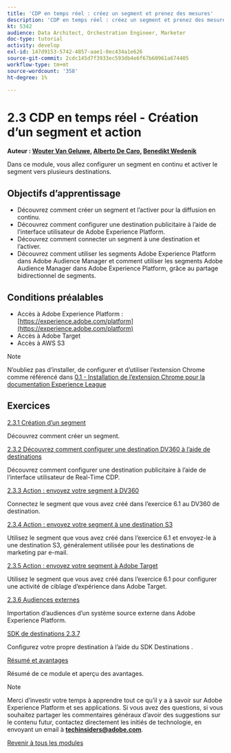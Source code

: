 ```yaml
---
title: 'CDP en temps réel : créez un segment et prenez des mesures'
description: 'CDP en temps réel : créez un segment et prenez des mesures'
kt: 5342
audience: Data Architect, Orchestration Engineer, Marketer
doc-type: tutorial
activity: develop
exl-id: 147d9153-5742-4857-aae1-0ec434a1e626
source-git-commit: 2cdc145d7f3933ec593db4e6f67b60961a674405
workflow-type: tm+mt
source-wordcount: '358'
ht-degree: 1%

---
```


# 2.3 CDP en temps réel - Création d’un segment et action

**Auteur : [Wouter Van Geluwe](https://www.linkedin.com/in/woutervangeluwe/), [Alberto De Caro](https://www.linkedin.com/in/albertodecaro/), [Benedikt Wedenik](https://www.linkedin.com/in/benedikt-wedenik/)**

Dans ce module, vous allez configurer un segment en continu et activer le segment vers plusieurs destinations.

## Objectifs d’apprentissage

- Découvrez comment créer un segment et l’activer pour la diffusion en continu.
- Découvrez comment configurer une destination publicitaire à l’aide de l’interface utilisateur de Adobe Experience Platform.
- Découvrez comment connecter un segment à une destination et l’activer.
- Découvrez comment utiliser les segments Adobe Experience Platform dans Adobe Audience Manager et comment utiliser les segments Adobe Audience Manager dans Adobe Experience Platform, grâce au partage bidirectionnel de segments.

## Conditions préalables

- Accès à Adobe Experience Platform : [https://experience.adobe.com/platform](https://experience.adobe.com/platform)
- Accès à Adobe Target
- Accès à AWS S3

>[!NOTE]
>
>N’oubliez pas d’installer, de configurer et d’utiliser l’extension Chrome comme référencé dans [0.1 - Installation de l’extension Chrome pour la documentation Experience League](../../gettingstarted/gettingstarted/ex1.md)

## Exercices

[2.3.1 Création d’un segment](./ex1.md)

Découvrez comment créer un segment.

[2.3.2 Découvrez comment configurer une destination DV360 à l’aide de destinations](./ex2.md)

Découvrez comment configurer une destination publicitaire à l’aide de l’interface utilisateur de Real-Time CDP.

[2.3.3 Action : envoyez votre segment à DV360](./ex3.md)

Connectez le segment que vous avez créé dans l’exercice 6.1 au DV360 de destination.

[2.3.4 Action : envoyez votre segment à une destination S3](./ex4.md)

Utilisez le segment que vous avez créé dans l’exercice 6.1 et envoyez-le à une destination S3, généralement utilisée pour les destinations de marketing par e-mail.

[2.3.5 Action : envoyez votre segment à Adobe Target](./ex5.md)

Utilisez le segment que vous avez créé dans l’exercice 6.1 pour configurer une activité de ciblage d’expérience dans Adobe Target.

[2.3.6 Audiences externes](./ex6.md)

Importation d’audiences d’un système source externe dans Adobe Experience Platform.

[SDK de destinations 2.3.7](./ex7.md)

Configurez votre propre destination à l’aide du SDK Destinations .

[Résumé et avantages](./summary.md)

Résumé de ce module et aperçu des avantages.

>[!NOTE]
>
>Merci d’investir votre temps à apprendre tout ce qu’il y a à savoir sur Adobe Experience Platform et ses applications. Si vous avez des questions, si vous souhaitez partager les commentaires généraux d’avoir des suggestions sur le contenu futur, contactez directement les initiés de technologie, en envoyant un email à **techinsiders@adobe.com**.

[Revenir à tous les modules](../../../overview.md)
